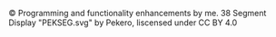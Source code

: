 © Programming and functionality enhancements by me.
38 Segment Display "PEKSEG.svg" by Pekero, liscensed under CC BY 4.0